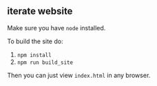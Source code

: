 iterate website
-----------------

Make sure you have `node` installed. 

To build the site do:

1. `npm install`
2. `npm run build_site`

Then you can just view `index.html` in any browser.
